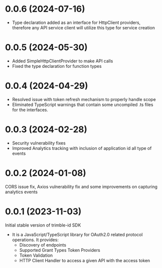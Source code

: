 # 0.0.6 (2024-07-16)

* Type declaration added as an interface for HttpClient providers, therefore any API service client will utilize this type for service creation

# 0.0.5 (2024-05-30)

* Added SimpleHttpClientProvider to make API calls
* Fixed the type declaration for function types

# 0.0.4 (2024-04-29)

* Resolved issue with token refresh mechanism to properly handle scope
* Eliminated TypeScript warnings that contain some uncompiled .ts files for the interfaces.

# 0.0.3 (2024-02-28)

* Security vulnerability fixes
* Improved Analytics tracking with inclusion of application id all type of events

# 0.0.2 (2024-01-08)

CORS issue fix, Axios vulnerability fix and some improvements on capturing analytics events

# 0.0.1 (2023-11-03)

Initial stable version of trimble-id SDK

- It is a JavaScript/TypeScript library for OAuth2.0 related protocol operations. It provides:
    - Discovery of endpoints
    - Supported Grant Types Token Providers
    - Token Validation
    - HTTP Client Handler to access a given API with the access token
